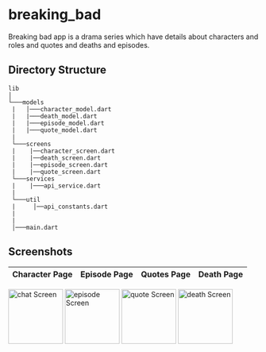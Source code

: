 # breaking_bad

Breaking bad app is a drama series which have details about characters and roles and quotes and deaths and episodes.



## Directory Structure

```
lib
│
└───models
 |   │───character_model.dart
 |   |───death_model.dart
 |   |───episode_model.dart
 |   |───quote_model.dart
 | 
 └───screens
 |    |──character_screen.dart
 |    |──death_screen.dart
 |    |──episode_screen.dart
 |    |──quote_screen.dart
 └───services 
 |    |───api_service.dart   
 |    
 └───util
 |     │──api_constants.dart
 |   
 |      
 │───main.dart
```



##  Screenshots

Character Page                       |   Episode Page           |     Quotes Page                       |   Death Page           |    
:---------------------------------:|:-------------------------:|:---------------------------------:|:-------------------------:|
 <div float="left">
    <img src="https://imgur.com/Wk8A7g1.png" alt="chat Screen" width="110"/>
    <img src="https://imgur.com/VyNBDMn.png" alt="episode Screen" width="110"/>
       <img src="https://imgur.com/Etdee7Z.png" alt="quote Screen" width="110"/>
    <img src="https://imgur.com/f3g3QRr.png" alt="death Screen" width="110"/>
  </div>
